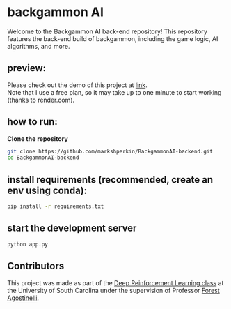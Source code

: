 # backgammon AI

Welcome to the Backgammon AI back-end repository! This repository features the back-end build of backgammon, including the game logic, AI algorithms, and more. 

## preview:
Please check out the demo of this project at [link](https://shesh-besh.com/).    
Note that I use a free plan, so it may take up to one minute to start working (thanks to render.com).

## how to run:
**Clone the repository**
   ```sh
   git clone https://github.com/markshperkin/BackgammonAI-backend.git
   cd BackgammonAI-backend
```
## install requirements (recommended, create an env using conda):
```sh
pip install -r requirements.txt
```

## start the development server
```sh
python app.py
```


## Contributors
This project was made as part of the [Deep Reinforcement Learning class](https://cse.sc.edu/class/775) at the University of South Carolina under the supervision of Professor [Forest Agostinelli](https://cse.sc.edu/~foresta/).


